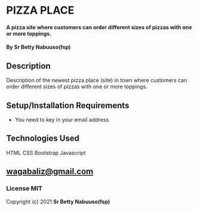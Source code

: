 # PIZZA PLACE
#### A pizza site where customers can order different sizes of pizzas with one or more toppings. 
#### By **Sr Betty Nabuuso(fsp)**
## Description
Description of the newest pizza place (site) in town where customers can order different sizes of pizzas with one or more toppings.
## Setup/Installation Requirements
* You need to key in your email address
## Technologies Used 
HTML 
CSS 
Bootstrap
Javascript

## wagabaliz@gmail.com
### License MIT
Copyright (c) 2021 **Sr Betty Nabuuso(fsp)**
  
